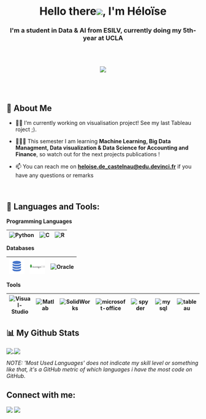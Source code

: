 <h1 align="center">Hello there<img src="https://raw.githubusercontent.com/MartinHeinz/MartinHeinz/master/wave.gif" width="30px">, I'm Héloïse</h1>
<h3 align="center">I'm a student in Data & AI  from ESILV, currently doing my 5th-year at UCLA </h3>

<br/>
<br/>

<p align="center"><img width="300px" height="auto" src="https://miro.medium.com/max/1000/1*ZIa9aRpTfygakWYKIaiJAg.gif" height="300px"/></p>

<br/>
<br/>

##  🙋 About Me 

- 👩‍💻 I’m currently working on visualisation project! See my last Tableau roject ;).

- 👩‍💼💼 This semester I am learning  **Machine Learning, Big Data Managment, Data visualization & Data Science for Accounting and Finance**, so watch out for the next projects publications ! 

- 📫 You can reach me on  **heloise.de_castelnau@edu.devinci.fr** if you have any questions or remarks


<br/>


## 🧰 Languages and Tools:

**Programming Languages**

<img title="Python" alt="Python" width="40px" src="https://img.icons8.com/color/48/000000/python--v1.png" />|<img alt="C" title="Csharp" width="40px" src="https://img.icons8.com/color/48/000000/c-sharp-logo.png">|<img title="R" alt="R" width="40px" src="https://img.icons8.com/external-becris-flat-becris/64/000000/external-r-data-science-becris-flat-becris.png">
|--|--|--|

**Databases**

<img title="SQL" alt="SQL" width="40px" src="https://raw.githubusercontent.com/github/explore/master/topics/sql/sql.png">|<img title="MongoDB" alt="MongoDB" width="40px" src="https://raw.githubusercontent.com/github/explore/master/topics/mongodb/mongodb.png">|<img title="Oracle" alt="Oracle" width="40px" src="https://img.icons8.com/color/48/000000/oracle-logo.png">|  
|--|--|--|

**Tools**

<img title="Visual-Studio" alt="Visual-Studio" width="40px" src="https://img.icons8.com/fluency/48/000000/visual-studio-2019.png">|<img title="Matlab" alt="Matlab" width="40px" src="https://img.icons8.com/fluency/48/000000/matlab.png">|<img title="SolidWorks" alt="SolidWorks" width="40px" src="https://img.icons8.com/color/48/000000/solidworks.png">|<img title="microsoft-office" alt="microsoft-office" width="40px" src="https://img.icons8.com/fluency/48/000000/microsoft-office-2019.png">|<img title="spyder" alt="spyder" width="40px" src="https://img.icons8.com/fluency/48/000000/spyder-ide.png">|<img title="MySQL" alt="mysql" width="40px" src="https://img.icons8.com/color/48/000000/mysql-logo.png">|<img title="Tableau" alt="tableau" width="40px" src="https://www.lib.washington.edu/dataservices/images/Tableau_Software_logo.png/image">
|--|--|--|--|--|--|--|

## 📊 My Github Stats

<a href="https://github.com/anuraghazra/github-readme-stats">
  <img align="center" src="https://github-readme-stats.vercel.app/api?username=heloise-de-castelnau&show_icons=true&theme=cobalt" />
</a>
<a href="https://github.com/anuraghazra/convoychat">
  <img align="center" src="https://github-readme-stats.vercel.app/api/top-langs/?username=heloise-de-castelnau&layout=compact&theme=cobalt" />
</a>

<i>NOTE: 'Most Used Languages' does not indicate my skill level or something like that, it's a GitHub metric of which languages i have the most code on GitHub.</i>

## Connect with me:
<p align="left">

<a href = "https://www.linkedin.com/in/h%C3%A9lo%C3%AFse-de-castelnau-/"><img src="https://img.icons8.com/windows/32/000000/linkedin.png"/></a>
<a href = "mailto:heloise.de_castelnau@edu.devinci.fr?Subject=Github%20%3A%20"><img src="https://img.icons8.com/windows/32/000000/filled-message.png"/></a>

</p>
<br/>




<!---
heloise-de-castelnau/heloise-de-castelnau is a ✨ special ✨ repository because its `README.md` (this file) appears on your GitHub profile.
You can click the Preview link to take a look at your changes.
--->
